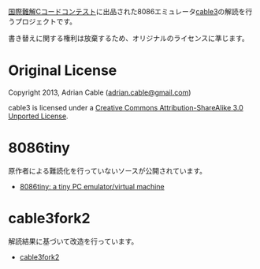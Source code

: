 [国際難解Cコードコンテスト](http://www.ioccc.org/)に出品された8086エミュレータ[cable3](http://ioccc.org/2013/cable3/hint.html)の解読を行うプロジェクトです。

書き替えに関する権利は放棄するため、オリジナルのライセンスに準じます。


Original License
================

Copyright 2013, Adrian Cable (adrian.cable@gmail.com)

cable3 is licensed under a [Creative Commons Attribution-ShareAlike 3.0 Unported License](http://creativecommons.org/licenses/by-sa/3.0/).


8086tiny
========

原作者による難読化を行っていないソースが公開されています。

* [8086tiny: a tiny PC emulator/virtual machine](http://www.megalith.co.uk/8086tiny/)


cable3fork2
===========

解読結果に基づいて改造を行っています。

* [cable3fork2](https://bitbucket.org/7shi/cable3fork2)
